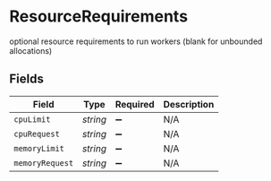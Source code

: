 # ResourceRequirements

optional resource requirements to run workers (blank for unbounded allocations)


## Fields

| Field              | Type               | Required           | Description        |
| ------------------ | ------------------ | ------------------ | ------------------ |
| `cpuLimit`         | *string*           | :heavy_minus_sign: | N/A                |
| `cpuRequest`       | *string*           | :heavy_minus_sign: | N/A                |
| `memoryLimit`      | *string*           | :heavy_minus_sign: | N/A                |
| `memoryRequest`    | *string*           | :heavy_minus_sign: | N/A                |